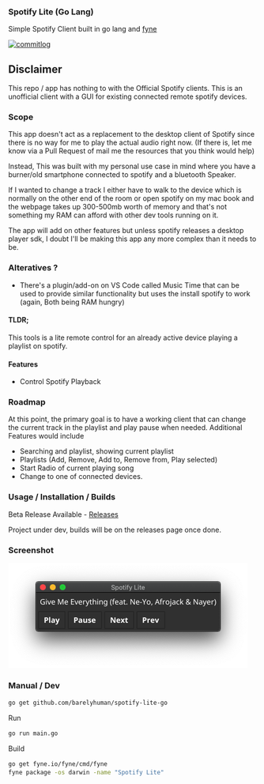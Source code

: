 ### Spotify Lite (Go Lang)
Simple Spotify Client built in go lang and [fyne](http://fyne.io)

[![commitlog](https://img.shields.io/badge/changelogs-commitlog-blue)](https://github.com/barelyhuman/commitlog)


## Disclaimer
This repo / app has nothing to with the Official Spotify clients. 
This is an unofficial client with a GUI for existing connected remote spotify devices.


### Scope
This app doesn't act as a replacement to the desktop client of Spotify since there is no way for me to play the actual audio right now.
(If there is, let me know via a Pull Request of mail me the resources that you think would help)

Instead,
This was built with my personal use case in mind where you have a burner/old smartphone connected to spotify and a bluetooth Speaker.

If I wanted to change a track I either have to walk to the device which is normally on the other end of the room or open spotify on my mac book and the webpage takes up 300-500mb worth of memory and that's not something my RAM can afford with other dev tools running on it. 

The app will add on other features but unless spotify releases a desktop player sdk, I doubt I'll be making this app any more complex than it needs to be.

### Alteratives ?
- There's a plugin/add-on on VS Code called Music Time that can be used to provide similar functionality but uses the install spotify to work (again, Both being RAM hungry)

#### TLDR;
This tools is a lite remote control for an already active device playing a playlist on spotify.


#### Features 
- Control Spotify Playback

### Roadmap 
At this point, the primary goal is to have a working client that can change the current track in the playlist and play pause when needed.
Additional Features would include

- Searching and playlist, showing current playlist
- Playlists (Add, Remove, Add to, Remove from, Play selected)
- Start Radio of current playing song 
- Change to one of connected devices.

### Usage / Installation / Builds 

Beta Release Available - [Releases](https://github.com/barelyhuman/spotify-lite-go/releases)

Project under dev, builds will be on the releases page once done.


### Screenshot

![](images/spotify-lite-image.png)


### Manual / Dev 

```sh
go get github.com/barelyhuman/spotify-lite-go
```

Run
```sh
go run main.go
```

Build
```sh
go get fyne.io/fyne/cmd/fyne
fyne package -os darwin -name "Spotify Lite"
```
